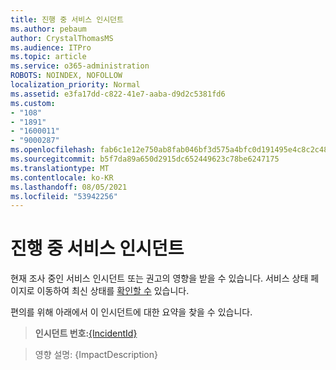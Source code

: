 ```yaml
---
title: 진행 중 서비스 인시던트
ms.author: pebaum
author: CrystalThomasMS
ms.audience: ITPro
ms.topic: article
ms.service: o365-administration
ROBOTS: NOINDEX, NOFOLLOW
localization_priority: Normal
ms.assetid: e3fa17dd-c822-41e7-aaba-d9d2c5381fd6
ms.custom:
- "108"
- "1891"
- "1600011"
- "9000287"
ms.openlocfilehash: fab6c1e12e750ab8fab046bf3d575a4bfc0d191495e4c8c2c48698dd98106aa4
ms.sourcegitcommit: b5f7da89a650d2915dc652449623c78be6247175
ms.translationtype: MT
ms.contentlocale: ko-KR
ms.lasthandoff: 08/05/2021
ms.locfileid: "53942256"
---
```

# <a name="service-incident-in-progress"></a>진행 중 서비스 인시던트

현재 조사 중인 서비스 인시던트 또는 권고의 영향을 받을 수 있습니다. 서비스 상태 페이지로 이동하여 최신 상태를 [확인할 수](https://admin.microsoft.com/adminportal/home#/servicehealth) 있습니다.
  
편의를 위해 아래에서 이 인시던트에 대한 요약을 찾을 수 있습니다.
  
> **인시던트 번호:**[{IncidentId}](https://admin.microsoft.com/adminportal/home#/servicehealth)
    
> 영향 설명: {ImpactDescription}
